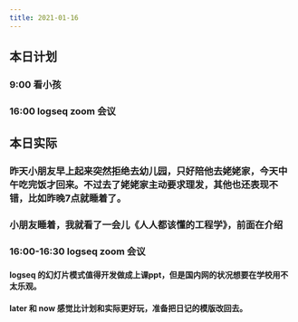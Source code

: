 ```yaml
---
title: 2021-01-16
---
```


## 本日计划
### 9:00 看小孩
### 16:00 logseq zoom 会议
## 本日实际
### 昨天小朋友早上起来突然拒绝去幼儿园，只好陪他去姥姥家，今天中午吃完饭才回来。不过去了姥姥家主动要求理发，其他也还表现不错，比如昨晚7点就睡着了。
### 小朋友睡着，我就看了一会儿《人人都该懂的工程学》，前面在介绍
### 16:00-16:30 logseq zoom 会议
#### logseq 的幻灯片模式值得开发做成上课ppt，但是国内网的状况想要在学校用不太乐观。
#### later 和 now 感觉比计划和实际更好玩，准备把日记的模版改回去。
####
